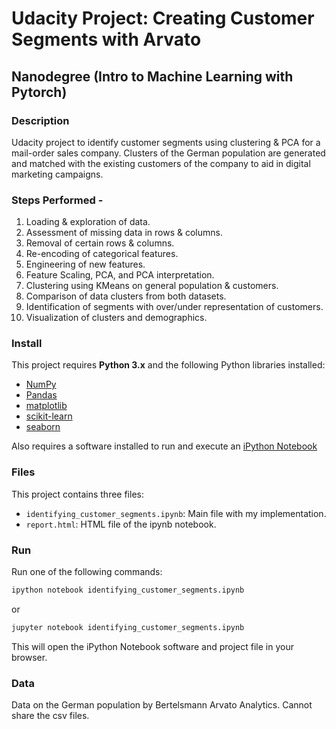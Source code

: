 
# Udacity Project: Creating Customer Segments with Arvato
## Nanodegree (Intro to Machine Learning with Pytorch)

### Description
Udacity project to identify customer segments using clustering & PCA for a mail-order sales company. Clusters of the German population are generated and matched with the existing customers of the company to aid in digital marketing campaigns.

### Steps Performed -
1. Loading & exploration of data.
2. Assessment of missing data in rows & columns.
3. Removal of certain rows & columns.
4. Re-encoding of categorical features.
5. Engineering of new features.
6. Feature Scaling, PCA, and PCA interpretation.
7. Clustering using KMeans on general population & customers.
8. Comparison of data clusters from both datasets.
9. Identification of segments with over/under representation of customers.
10. Visualization of clusters and demographics.

### Install
This project requires **Python 3.x** and the following Python libraries installed:

- [NumPy](http://www.numpy.org/)
- [Pandas](http://pandas.pydata.org)
- [matplotlib](http://matplotlib.org/)
- [scikit-learn](http://scikit-learn.org/stable/)
- [seaborn](https://seaborn.pydata.org/)

Also requires a software installed to run and execute an [iPython Notebook](http://ipython.org/notebook.html)

### Files
This project contains three files:

- `identifying_customer_segments.ipynb`: Main file with my implementation.
- `report.html`: HTML file of the ipynb notebook.

### Run
Run one of the following commands:

```bash
ipython notebook identifying_customer_segments.ipynb
```  
or
```bash
jupyter notebook identifying_customer_segments.ipynb
```

This will open the iPython Notebook software and project file in your browser.

### Data
Data on the German population by Bertelsmann Arvato Analytics. Cannot share the csv files.
